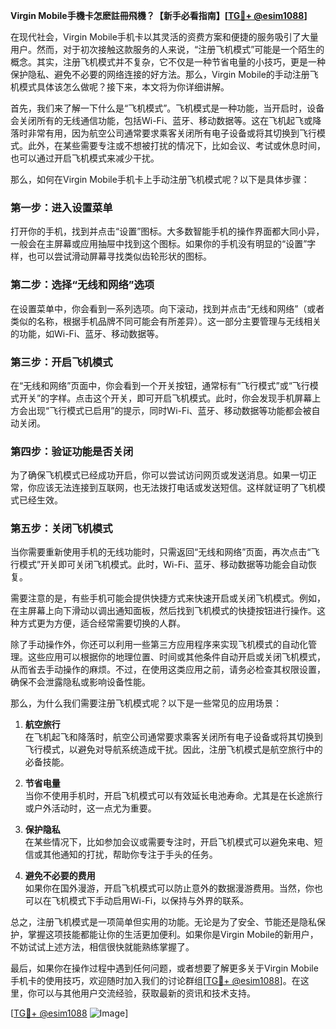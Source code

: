 **Virgin Mobile手機卡怎麽註冊飛機？【新手必看指南】[[TG💪+ @esim1088](https://t.me/s/esim1088)]**

在现代社会，Virgin Mobile手机卡以其灵活的资费方案和便捷的服务吸引了大量用户。然而，对于初次接触这款服务的人来说，“注册飞机模式”可能是一个陌生的概念。其实，注册飞机模式并不复杂，它不仅是一种节省电量的小技巧，更是一种保护隐私、避免不必要的网络连接的好方法。那么，Virgin Mobile的手动注册飞机模式具体该怎么做呢？接下来，本文将为你详细讲解。

首先，我们来了解一下什么是“飞机模式”。飞机模式是一种功能，当开启时，设备会关闭所有的无线通信功能，包括Wi-Fi、蓝牙、移动数据等。这在飞机起飞或降落时非常有用，因为航空公司通常要求乘客关闭所有电子设备或将其切换到飞行模式。此外，在某些需要专注或不想被打扰的情况下，比如会议、考试或休息时间，也可以通过开启飞机模式来减少干扰。

那么，如何在Virgin Mobile手机卡上手动注册飞机模式呢？以下是具体步骤：

### **第一步：进入设置菜单**
打开你的手机，找到并点击“设置”图标。大多数智能手机的操作界面都大同小异，一般会在主屏幕或应用抽屉中找到这个图标。如果你的手机没有明显的“设置”字样，也可以尝试滑动屏幕寻找类似齿轮形状的图标。

### **第二步：选择“无线和网络”选项**
在设置菜单中，你会看到一系列选项。向下滚动，找到并点击“无线和网络”（或者类似的名称，根据手机品牌不同可能会有所差异）。这一部分主要管理与无线相关的功能，如Wi-Fi、蓝牙、移动数据等。

### **第三步：开启飞机模式**
在“无线和网络”页面中，你会看到一个开关按钮，通常标有“飞行模式”或“飞行模式开关”的字样。点击这个开关，即可开启飞机模式。此时，你会发现手机屏幕上方会出现“飞行模式已启用”的提示，同时Wi-Fi、蓝牙、移动数据等功能都会被自动关闭。

### **第四步：验证功能是否关闭**
为了确保飞机模式已经成功开启，你可以尝试访问网页或发送消息。如果一切正常，你应该无法连接到互联网，也无法拨打电话或发送短信。这样就证明了飞机模式已经生效。

### **第五步：关闭飞机模式**
当你需要重新使用手机的无线功能时，只需返回“无线和网络”页面，再次点击“飞行模式”开关即可关闭飞机模式。此时，Wi-Fi、蓝牙、移动数据等功能会自动恢复。

需要注意的是，有些手机可能会提供快捷方式来快速开启或关闭飞机模式。例如，在主屏幕上向下滑动以调出通知面板，然后找到飞机模式的快捷按钮进行操作。这种方式更为方便，适合经常需要切换的人群。

除了手动操作外，你还可以利用一些第三方应用程序来实现飞机模式的自动化管理。这些应用可以根据你的地理位置、时间或其他条件自动开启或关闭飞机模式，从而省去手动操作的麻烦。不过，在使用这类应用之前，请务必检查其权限设置，确保不会泄露隐私或影响设备性能。

那么，为什么我们需要注册飞机模式呢？以下是一些常见的应用场景：

1. **航空旅行**  
   在飞机起飞和降落时，航空公司通常要求乘客关闭所有电子设备或将其切换到飞行模式，以避免对导航系统造成干扰。因此，注册飞机模式是航空旅行中的必备技能。

2. **节省电量**  
   当你不使用手机时，开启飞机模式可以有效延长电池寿命。尤其是在长途旅行或户外活动时，这一点尤为重要。

3. **保护隐私**  
   在某些情况下，比如参加会议或需要专注时，开启飞机模式可以避免来电、短信或其他通知的打扰，帮助你专注于手头的任务。

4. **避免不必要的费用**  
   如果你在国外漫游，开启飞机模式可以防止意外的数据漫游费用。当然，你也可以在飞机模式下手动启用Wi-Fi，以保持与外界的联系。

总之，注册飞机模式是一项简单但实用的功能。无论是为了安全、节能还是隐私保护，掌握这项技能都能让你的生活更加便利。如果你是Virgin Mobile的新用户，不妨试试上述方法，相信很快就能熟练掌握了。

最后，如果你在操作过程中遇到任何问题，或者想要了解更多关于Virgin Mobile手机卡的使用技巧，欢迎随时加入我们的讨论群组[[TG💪+ @esim1088](https://t.me/s/esim1088)]。在这里，你可以与其他用户交流经验，获取最新的资讯和技术支持。

[[TG💪+ @esim1088](https://t.me/s/esim1088) ![Image](https://i.postimg.cc/4NQfJmqS/Snipaste-2025-05-13-00-14-12.png)]